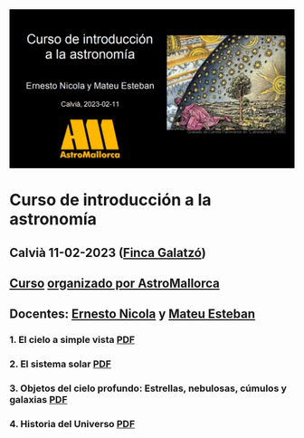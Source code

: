 <img src="IMG/caratula.jpeg" width=1000 align=center>

# Curso de introducción a la astronomía
## Calvià 11-02-2023 ([Finca Galatzó](http://www.calvia.com/responsive/general.plt?KPAGINA=2687&KIDIOMA=2))
## [Curso](projecte.md) [organizado por AstroMallorca](https://astromallorca.wordpress.com/)
## Docentes: [Ernesto Nicola](bio-ernesto.md) y [Mateu Esteban](bio-mateu.md)

### 1. El cielo a simple vista [PDF](PDF/2023-02-11_1_Cielo_a_Simple_Vista.pdf)
### 2. El sistema solar [PDF](PDF/2023-02-11_2_Sistema_Solar.pdf)
### 3. Objetos del cielo profundo: Estrellas, nebulosas, cúmulos y galaxias [PDF](PDF/2023-02-11_3_Cielo_Profundo.pdf)
### 4. Historia del Universo [PDF](PDF/2023-02-11_4_Cosmologia.pdf)

